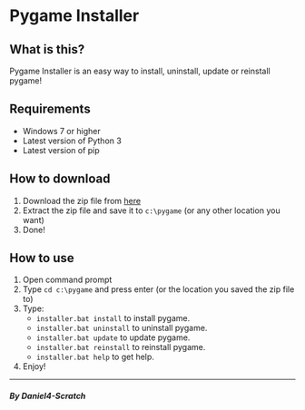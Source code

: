 # Pygame Installer
## What is this?
Pygame Installer is an easy way to install, uninstall, update or reinstall pygame!
## Requirements
- Windows 7 or higher
- Latest version of Python 3
- Latest version of pip
## How to download
1. Download the zip file from [here](https://github.com/daniel4-scratch/pygame-installer/releases/latest)
2. Extract the zip file and save it to `c:\pygame` (or any other location you want)
3. Done!
## How to use
1. Open command prompt
2. Type `cd c:\pygame` and press enter (or the location you saved the zip file to)
3. Type:
    - `installer.bat install` to install pygame.
    - `installer.bat uninstall` to uninstall pygame.
    - `installer.bat update` to update pygame.
    - `installer.bat reinstall` to reinstall pygame.
    - `installer.bat help` to get help.
4. Enjoy!
___
##### By Daniel4-Scratch
